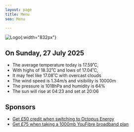 ```yaml
---
layout: page
title: Menu
seo: Menu

---
```


![Logo](/images/logo.jpg){:width="832px"}

<!-- weather_marker starts -->
## On Sunday, 27 July 2025

- The average temperature today is 17.59˚C,
- With highs of 18.32˚C and lows of 17.04˚C,
- It may feel like 17.08˚C with overcast clouds
- The wind speed is 1.34m/s and visibility is 10000m
- The pressure is 1018hPa and humidity is 64%
- The sun will rise at 04:23 and set at 20:06

<!-- weather_marker ends -->

## Sponsors

- [Get £50 credit when switching to Octopus Energy](https://bit.ly/3oD1nnS)
- [Get £75 when taking a 1000mb YouFibre broadband plan](https://aklam.io/91zWhU?)
